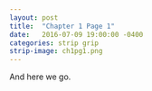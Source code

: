 ```yaml
---
layout: post
title:  "Chapter 1 Page 1"
date:   2016-07-09 19:00:00 -0400
categories: strip grip 
strip-image: ch1pg1.png
---
```

And here we go.
